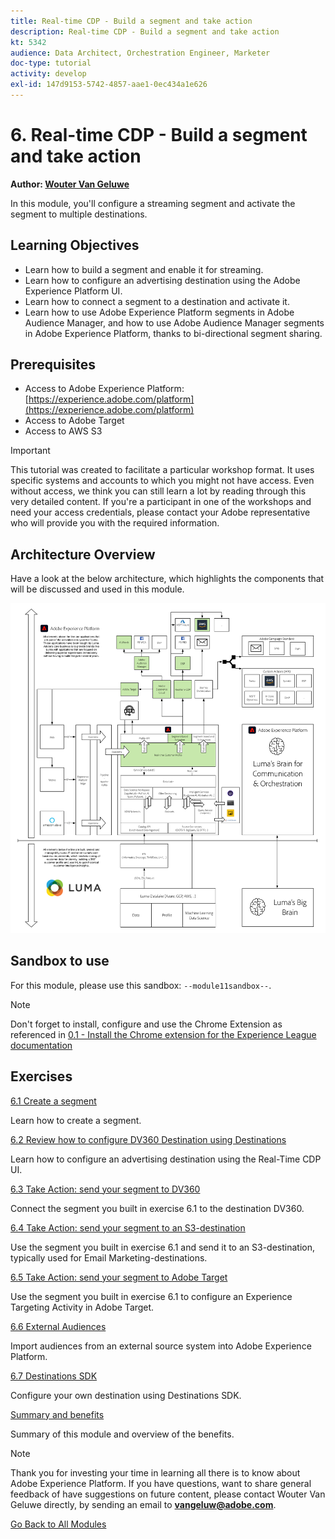 ```yaml
---
title: Real-time CDP - Build a segment and take action
description: Real-time CDP - Build a segment and take action
kt: 5342
audience: Data Architect, Orchestration Engineer, Marketer
doc-type: tutorial
activity: develop
exl-id: 147d9153-5742-4857-aae1-0ec434a1e626
---
```

# 6. Real-time CDP - Build a segment and take action

**Author: [Wouter Van Geluwe](https://www.linkedin.com/in/woutervangeluwe/)**

In this module, you'll configure a streaming segment and activate the segment to multiple destinations.

## Learning Objectives

- Learn how to build a segment and enable it for streaming.
- Learn how to configure an advertising destination using the Adobe Experience Platform UI.
- Learn how to connect a segment to a destination and activate it.
- Learn how to use Adobe Experience Platform segments in Adobe Audience Manager, and how to use Adobe Audience Manager segments in Adobe Experience Platform, thanks to bi-directional segment sharing.

## Prerequisites

- Access to Adobe Experience Platform: [https://experience.adobe.com/platform](https://experience.adobe.com/platform)
- Access to Adobe Target
- Access to AWS S3

>[!IMPORTANT]
>
>This tutorial was created to facilitate a particular workshop format. It uses specific systems and accounts to which you might not have access. Even without access, we think you can still learn a lot by reading through this very detailed content. If you're a participant in one of the workshops and need your access credentials, please contact your Adobe representative who will provide you with the required information.

## Architecture Overview

Have a look at the below architecture, which highlights the components that will be discussed and used in this module.

![Architecture Overview](../../assets/images/architecturem11.png)

## Sandbox to use

For this module, please use this sandbox: `--module11sandbox--`.

>[!NOTE]
>
>Don't forget to install, configure and use the Chrome Extension as referenced in [0.1 - Install the Chrome extension for the Experience League documentation](../module0/ex1.md)

## Exercises

[6.1 Create a segment](./ex1.md)

Learn how to create a segment.

[6.2 Review how to configure DV360 Destination using Destinations](./ex2.md)

Learn how to configure an advertising destination using the Real-Time CDP UI.

[6.3 Take Action: send your segment to DV360](./ex3.md)

Connect the segment you built in exercise 6.1 to the destination DV360.

[6.4 Take Action: send your segment to an S3-destination](./ex4.md)

Use the segment you built in exercise 6.1 and send it to an S3-destination, typically used for Email Marketing-destinations.

[6.5 Take Action: send your segment to Adobe Target](./ex5.md)

Use the segment you built in exercise 6.1 to configure an Experience Targeting Activity in Adobe Target.

[6.6 External Audiences](./ex6.md)

Import audiences from an external source system into Adobe Experience Platform.

[6.7 Destinations SDK](./ex7.md)

Configure your own destination using Destinations SDK.

[Summary and benefits](./summary.md)

Summary of this module and overview of the benefits.

>[!NOTE]
>
>Thank you for investing your time in learning all there is to know about Adobe Experience Platform. If you have questions, want to share general feedback of have suggestions on future content, please contact Wouter Van Geluwe directly, by sending an email to **vangeluw@adobe.com**.

[Go Back to All Modules](../../overview.md)
